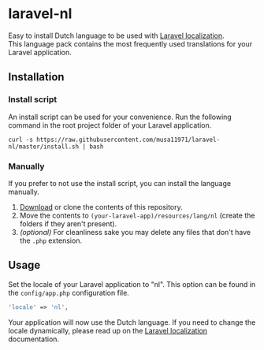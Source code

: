 # laravel-nl
Easy to install Dutch language to be used with [Laravel localization](https://laravel.com/docs/5.7/localization).  
This language pack contains the most frequently used translations for your Laravel application. 

## Installation
### Install script
An install script can be used for your convenience. Run the following command in the root project folder of your Laravel application.  
```
curl -s https://raw.githubusercontent.com/musa11971/laravel-nl/master/install.sh | bash
```
### Manually
If you prefer to not use the install script, you can install the language manually. 
1. [Download](https://github.com/musa11971/laravel-nl/archive/master.zip) or clone the contents of this repository.
2. Move the contents to `(your-laravel-app)/resources/lang/nl` (create the folders if they aren't present).
3. *(optional)* For cleanliness sake you may delete any files that don't have the `.php` extension.

## Usage
Set the locale of your Laravel application to "nl". This option can be found in the `config/app.php` configuration file.
```php
'locale' => 'nl',
```
Your application will now use the Dutch language. If you need to change the locale dynamically, please read up on the [Laravel localization](https://laravel.com/docs/5.7/localization) documentation.
